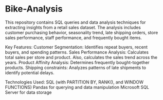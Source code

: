 # Bike-Analysis
This repository contains SQL queries and data analysis techniques for extracting insights from a retail sales dataset. The analysis includes customer purchasing behavior, seasonality trend, late shipping orders, store sales performance, staff performance, and frequently bought items.

Key Features:
Customer Segmentation: Identifies repeat buyers, recent buyers, and spending patterns.
Sales Performance Analysis: Calculates total sales per store and product. Also, calculates the sales trend across the years.
Product Affinity Analysis: Determines frequently bought-together products.
Shipping constraints: Analyzes patterns of late shipments to identify potential delays.

Technologies Used:
SQL (with PARTITION BY, RANK(), and WINDOW FUNCTIONS)
Pandas for querying and data manipulation
Microsoft SQL Server for data storage
